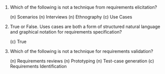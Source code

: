 1. Which of the following is not a technique from requirements elicitation?

   (n) Scenarios
   (n) Interviews
   (n) Ethnography
   (c) Use Cases

2. True or False. Uses cases are both a form of structured natural language and graphical notation for requirements specification?

   (c) True

3. Which of the following is not a technique for requirements validation?

   (n) Requirements reviews
   (n) Prototyping
   (n) Test-case generation
   (c) Requirements Identification
